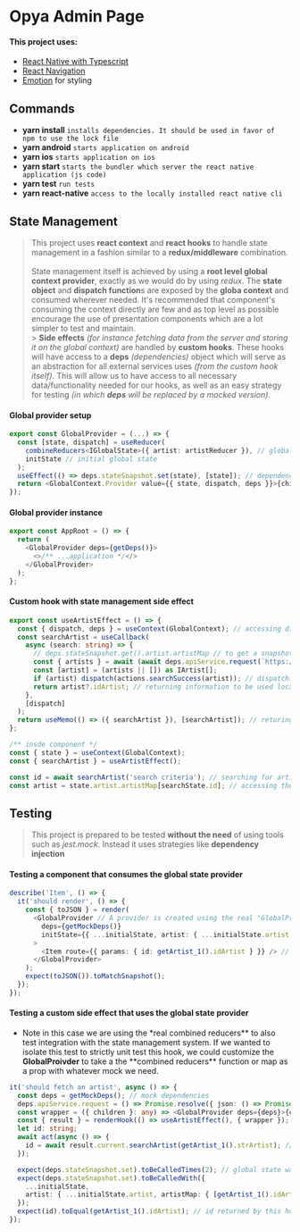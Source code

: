 # Opya Admin Page

#### This project uses:

- [React Native with Typescript](https://reactnative.dev/docs/typescript)
- [React Navigation](https://reactnavigation.org/)
- [Emotion](https://emotion.sh/docs/@emotion/native) for styling

## Commands

- **yarn install** `installs dependencies. It should be used in favor of npm to use the lock file`
- **yarn android** `starts application on android`
- **yarn ios** `starts application on ios`
- **yarn start** `starts the bundler which server the react native application (js code)`
- **yarn test** `run tests`
- **yarn react-native** `access to the locally installed react native cli`

## State Management

> This project uses **react context** and **react hooks** to handle state management in a fashion similar to a **redux/middleware** combination.
> <br/><br/>
> State management itself is achieved by using a **root level global context provider**, exactly as we would do by using _redux_. The **state object** and **dispatch function**s are exposed by the **globa context** and consumed wherever needed. It's recommended that component's consuming the context directly are few and as top level as possible encourage the use of presentation components which are a lot simpler to test and maintain.
> <br/> > **Side effects** _(for instance fetching data from the server and storing it on the global context)_ are handled by **custom hooks**. These hooks will have access to a **deps** _(dependencies)_ object which will serve as an abstraction for all external services uses _(from the custom hook itself)_. This will allow us to have access to all necessary data/functionality needed for our hooks, as well as an easy strategy for testing _(in which **deps** will be replaced by a mocked version)_.

#### Global provider setup

```typescript
export const GlobalProvider = (...) => {
  const [state, dispatch] = useReducer(
    combineReducers<IGlobalState>({ artist: artistReducer }), // global state/reducer map
    initState // initial global state
  );
  useEffect(() => deps.stateSnapshot.set(state), [state]); // dependency meant to access the "current" state without depending on react's life cycle. This is meant to be used in cases where a custom hook altered the state by dispatching an action, either by itself or by invoking another custom hook, and needs access to the latest state version
  return <GlobalContext.Provider value={{ state, dispatch, deps }}>{children}</GlobalContext.Provider>; // exposing the state, dispatch and dependencies object
});
```

#### Global provider instance

```typescript
export const AppRoot = () => {
  return (
    <GlobalProvider deps={getDeps()}>
      <>/** ...application */</>
    </GlobalProvider>
  );
};
```

#### Custom hook with state management side effect

```typescript
export const useArtistEffect = () => {
  const { dispatch, deps } = useContext(GlobalContext); // accessing dispatch and dependencies used by all these callbacks
  const searchArtist = useCallback(
    async (search: string) => {
      // deps.stateSnapshot.get().artist.artistMap // to get a snapshot of the current state
      const { artists } = await (await deps.apiService.request(`https://www.theaudiodb.com/api/v1/json/1/search.php?s=${search}`)).json();
      const [artist] = (artists || []) as IArtist[];
      if (artist) dispatch(actions.searchSuccess(artist)); // dispatching action which will create a new state version
      return artist?.idArtist; // returning information to be used locally by the component
    },
    [dispatch]
  );
  return useMemo(() => ({ searchArtist }), [searchArtist]); // returing callbacks
};

/** insde component */
const { state } = useContext(GlobalContext);
const { searchArtist } = useArtistEffect();

const id = await searchArtist('search criteria'); // searching for artist and storing the searched artist's id *probably in a local state*
const artist = state.artist.artistMap[searchState.id]; // accessing the global state where all *up to date* artists are stored and selecting the artist this components needed to fetch
```

## Testing

> This project is prepared to be tested **without the need** of using tools such as _jest.mock_. Instead it uses strategies like **dependency injection**

#### Testing a component that consumes the global state provider

```typescript
describe('Item', () => {
  it('should render', () => {
    const { toJSON } = render(
      <GlobalProvider // A provider is created using the real "GlobalProvider". In this case, we pass down the provider's props our mock dependencies and inital state
        deps={getMockDeps()}
        initState={{ ...initialState, artist: { ...initialState.artist, artistMap: { [getArtist_1().idArtist]: getArtist_1() } } }}
      >
        <Item route={{ params: { id: getArtist_1().idArtist } }} /> // Routes in this case are consumed by props
      </GlobalProvider>
    );
    expect(toJSON()).toMatchSnapshot();
  });
});
```

#### Testing a custom side effect that uses the global state provider

- Note in this case we are using the \*real combined reducers** to also test integration with the state management system. If we wanted to isolate this test to strictly unit test this hook, we could customize the **GlobalProivder** to take a the **combined reducers\*\* function or map as a prop with whatever mock we need.

```typescript
it('should fetch an artist', async () => {
  const deps = getMockDeps(); // mock dependencies
  deps.apiService.request = () => Promise.resolve({ json: () => Promise.resolve({ artists: [getArtist_1()] }) }); // customizing a dependency to fit this test
  const wrapper = ({ children }: any) => <GlobalProvider deps={deps}>{children}</GlobalProvider>; // wrapper to be used by "@testing-library/react-hooks" so we can access the global state provider
  const { result } = renderHook(() => useArtistEffect(), { wrapper });
  let id: string;
  await act(async () => {
    id = await result.current.searchArtist(getArtist_1().strArtist); // getting the id returned by our custom hook (expected to be the one we customized on the mock dependencies)
  });

  expect(deps.stateSnapshot.set).toBeCalledTimes(2); // global state was set 2 times (one by the initial setup and one by this hook's execution)
  expect(deps.stateSnapshot.set).toBeCalledWith({
    ...initialState,
    artist: { ...initialState.artist, artistMap: { [getArtist_1().idArtist]: getArtist_1() } } // global state was set by this hook with the expected data from our mock
  });
  expect(id).toEqual(getArtist_1().idArtist); // id returned by this hook is the one in our mock dependency
});
```
